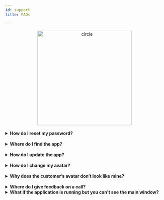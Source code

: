 ```yaml
---
id: support
title: FAQs 

---
```




<html>
<body>
<center><img src="/img/undraw_Questions_re_1fy7.svg" alt="circle" width="300"/></center>
</body>
</html>


<br />

<!-- --- -->

<details>
<summary> <b> How do I reset my password? </b></summary> If you forget your password or if the app does not accept your username-password - please write to <a href = "mailto: skouri@jabra.com">skouri@jabra.com</a> directly (via teams or email) to receive a temporary password. 
</details>

<br />




<details>
<summary> <b>Where do I find the app? </b> </summary> 

Simply search for *Smile* in your programs or look for the red ‘three waves’ icon <img src="/img/faveicon.ico" alt="" width="20"/> in your system tray.

</details>

<br />





<details>
<summary>  <b>How do I update the app?</b> </summary> The fastest way to resolve this is to uninstall <i>Smile </i> via Windows settings -> Apps -> Apps & features, and <a href="//smile.jabra.com/setup/Jabra%20Smile.msi">install</a> the new version. 
</details>

<br />





<details>
<summary>  <b>How do I change my avatar?</b> </summary> The ‘gear’ icon will take you to ‘settings view’ (it will be disabled during active calls).


Everything with a small gear next to is customizable. Please watch the <a href="//smile.jabra.com/onboarding/index.html">product tour</a> for detailed information on customization and the metrics. 

</details>
<br />






<details>
<summary>  <b>Why does the customer’s avatar don’t look like mine?</b> 
</summary>
When the call starts, the app will be able to detect the gender of the customer in the first 15 seconds of the conversation, and it will adjust the avatar accordingly. Until then, you will see the gender-neutral version of the avatar. 

</details>
<br />






<details>
<summary>  <b>Where do I give feedback on a call?</b> 
</summary> 
If you would like to provide feedback suggestions, comments but you're not sure where or how to do it - at the end of each call, you have the chance to ‘flag’ that call and give call-specific feedback using the built in feedback form (using the ‘flag’ button on top right). <br />
<br />
For other issues, comments and feedback ‘Report an issue’ in the right click menu in the system tray will also bring up a built-in feedback form.<br />
<br />
Finally, if you need additional help, do not hesitate to address your question directly to <a href = "mailto: skouri@jabra.com">skouri@jabra.com</a> or on Teams. Thanks!
    

</details>




<details>
<summary>  <b>What if the application is running but you can't see the main window?</b> 
</summary>
Close your SMILE app and go to the following folder, you can open it in your windows explorer%localappdata%\gn audio\Smile Voice Analytics and please delete a file 'user_settings'. Once it is deleted run the application again and it should work.

</details>
<br />




<!--

* **How do I reset my password?**
    If you forget your password or if the app does not accept your username-password - please write to <skouri@jabra.com> directly (via teams or email) to receive a temporary password.



* **I can’t find the app?**
    Simply search for *Smile* in your programs or look for the red ‘three waves’ icon <img src="../static/img/faveicon.ico" alt="" width="20"/> in your system tray.


* **How do I update the app?**
    The fastest way to resolve this is to uninstall *Smile* via Windows settings -> Apps -> Apps & features, and [install](https://smile.jabra.com/setup/Jabra%20Smile.msi) the new version.





### How do I change my avatar?

The ‘gear’ icon will take you to ‘settings view’ (it will be disabled during active calls).

Everything with a small gear next to is customizable. Please watch the [prduct tour](https://smile.jabra.com/onboarding/index.html) for detailed information on customization and the metrics. 


* **Why does the customer’s avatar don’t look like mine?**

    When the call starts, the app will be able to detect the gender of the customer in the first 15 seconds of the conversation, and it will adjust the avatar accordingly. Until then, you will see the gender-neutral version of the avatar. 


* **Where do I give feedback on a call?**

    If you would like to provide feedback suggestions, comments but you're not sure where or how to do it - at the end of each call, you have the chance to ‘flag’ that call and give call-specific feedback using the built in feedback form (using the ‘flag’ button on top right). 
    
    For other issues, comments and feedback ‘Report an issue’ in the right click menu in the system tray will also bring up a built-in feedback form. 
    
    Finally, if you need additional help, do not hesitate to address your question directly to <skouri@jabra.com> or on Teams. Thanks!

    -->


